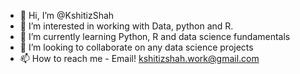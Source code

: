 - 👋 Hi, I’m @KshitizShah
- 👀 I’m interested in working with Data, python and R.
- 🌱 I’m currently learning Python, R and data science fundamentals
- 💞️ I’m looking to collaborate on any data science projects
- 📫 How to reach me - Email! kshitizshah.work@gmail.com

<!---
KshitizShah/KshitizShah is a ✨ special ✨ repository because its `README.md` (this file) appears on your GitHub profile.
You can click the Preview link to take a look at your changes.
--->
